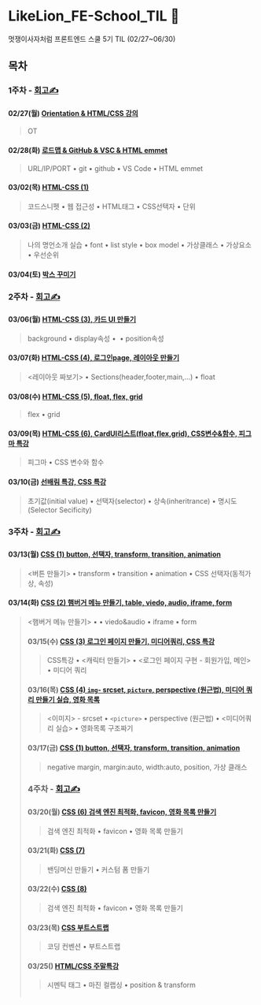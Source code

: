 # LikeLion_FE-School_TIL 🌼

멋쟁이사자처럼 프론트엔드 스쿨 5기 TIL (02/27~06/30)

## 목차

### 1주차 - [회고✍️](https://velog.io/@day_1226/%EB%A9%8B%EC%9F%81%EC%9D%B4%EC%82%AC%EC%9E%90%EC%B2%98%EB%9F%BC-FE%EC%8A%A4%EC%BF%A8-5%EA%B8%B0-1%EC%A3%BC%EC%B0%A8-%ED%9A%8C%EA%B3%A0)

#### 02/27(월) [Orientation & HTML/CSS 강의](https://github.com/Da-Youn/LikeLion-FE-School_TIL/tree/main/230227%20-%20OT%2C%EC%9D%B4%EB%A0%A5%EC%84%9C%20%EB%A7%8C%EB%93%A4%EA%B8%B0)
> OT
#### 02/28(화) [로드맵 & GitHub & VSC & HTML emmet](https://github.com/Da-Youn/LikeLion-FE-School_TIL/tree/main/230228%20-%20%EB%A1%9C%EB%93%9C%EB%A7%B5%2CGitHub)
>URL/IP/PORT • git • github • VS Code • HTML emmet
#### 03/02(목) [HTML-CSS (1)](https://github.com/Da-Youn/LikeLion-FE-School_TIL/tree/main/230302%20-%20HTML-CSS%20(1))
>코드스니펫 • 웹 접근성 • HTML태그 • CSS선택자 • 단위
#### 03/03(금) [HTML-CSS (2)](https://github.com/Da-Youn/LikeLion-FE-School_TIL/tree/main/230303%20-%20HTML-CSS%20(2))
>나의 명언소개 실습 • font • list style • box model • 가상클래스 • 가상요소 • 우선순위
#### 03/04(토) [박스 꾸미기](https://github.com/Da-Youn/LikeLion-FE-School_TIL/tree/main/230304%20-%20CSS%20%EB%B0%95%EC%8A%A4%20%EA%BE%B8%EB%AF%B8%EA%B8%B0)


### 2주차 - [회고✍️](https://velog.io/@day_1226/%EB%A9%8B%EC%9F%81%EC%9D%B4%EC%82%AC%EC%9E%90%EC%B2%98%EB%9F%BC-FE%EC%8A%A4%EC%BF%A8-5%EA%B8%B02%EC%A3%BC%EC%B0%A8-%ED%9A%8C%EA%B3%A0)

#### 03/06(월) [HTML-CSS (3), 카드 UI 만들기](https://github.com/Da-Youn/LikeLion-FE-School_TIL/tree/main/230306%20-%20HTML-CSS%20(3)%2C%20%EC%B9%B4%EB%93%9C%20UI%20%EB%A7%8C%EB%93%A4%EA%B8%B0)
>background • display속성 • <img> • position속성

#### 03/07(화) [HTML-CSS (4), 로그인page, 레이아웃 만들기](https://github.com/Da-Youn/LikeLion-FE-School_TIL/tree/main/230307%20-%20HTML-CSS%20(4)%2C%20%EB%A1%9C%EA%B7%B8%EC%9D%B8page%2C%20%EB%A0%88%EC%9D%B4%EC%95%84%EC%9B%83%20%EB%A7%8C%EB%93%A4%EA%B8%B0)
><레이아웃 짜보기> • Sections(header,footer,main,…) • float 
#### 03/08(수) [HTML-CSS (5), float, flex, grid](https://github.com/Da-Youn/LikeLion-FE-School_TIL/tree/main/230308%20-%20HTML-CSS%20(5))
>flex • grid
#### 03/09(목) [HTML-CSS (6), CardUI리스트(float,flex,grid), CSS변수&함수, 피그마 특강](https://github.com/Da-Youn/LikeLion-FE-School_TIL/tree/main/230309%20-%20HTMl-CSS%20(6))
>피그마 • CSS 변수와 함수
#### 03/10(금) [선배림 특강, CSS 특강](https://github.com/Da-Youn/LikeLion-FE-School_TIL/tree/main/230310%20-%20%EC%84%A0%EB%B0%B0%ED%8A%B9%EA%B0%95%2C%20CSS%ED%8A%B9%EA%B0%95)
>초기값(initial value) • 선택자(selector) • 상속(inheritrance) • 명시도(Selector Secificity) 

### 3주차 - [회고✍️](https://velog.io/@day_1226/%EB%A9%8B%EC%82%AC-%ED%9A%8C%EA%B3%A0)
#### 03/13(월) [CSS (1) button, 선택자, transform, transition, animation](https://github.com/Da-Youn/LikeLion-FE-School_TIL/tree/main/230313%20-%20CSS%20(1))
><버튼 만들기> • transform • transition • animation • CSS 선택자(동적가상, 속성) 
#### 03/14(화) [CSS (2) 햄버거 메뉴 만들기, table, viedo, audio, iframe, form](https://github.com/Da-Youn/LikeLion-FE-School_TIL/tree/main/230314%20-%20CSS%20(2))
><햄버거 메뉴 만들기> • <table> • viedo&audio • iframe • form
#### 03/15(수) [CSS (3) 로그인 페이지 만들기, 미디어쿼리, CSS 특강](https://github.com/Da-Youn/LikeLion-FE-School_TIL/tree/main/230315%20-%20CSS%20(3)%2C%20CSS%ED%8A%B9%EA%B0%95%20(2))
>CSS특강 • <캐릭터 만들기> • <로그인 페이지 구현 - 회원가입, 메인> • 미디어 쿼리
#### 03/16(목) [CSS (4) `img`- srcset, `picture`, perspective (원근법), 미디어 쿼리 만들기 실습, 영화 목록](https://github.com/Da-Youn/LikeLion-FE-School_TIL/tree/main/230316%20-%20CSS%20(4))
><이미지> - srcset • `<picture>` • perspective (원근법) • <미디어쿼리 실습> • 영화목록 구조짜기
#### 03/17(금) [CSS (1) button, 선택자, transform, transition, animation](https://github.com/Da-Youn/LikeLion-FE-School_TIL/tree/main/230317%20-%20CSS%20(5)/CSS%20%ED%8A%B9%EA%B0%952)
>negative margin, margin:auto, width:auto, position, 가상 클래스


### 4주차 - [회고✍️](https://velog.io/@day_1226/%EB%A9%8B%EC%9F%81%EC%9D%B4%EC%82%AC%EC%9E%90%EC%B2%98%EB%9F%BC-FE%EC%8A%A4%EC%BF%A8-5%EA%B8%B0-4%EC%A3%BC%EC%B0%A8-%ED%9A%8C%EA%B3%A0)
#### 03/20(월) [CSS (6) 검색 엔진 최적화, favicon, 영화 목록 만들기](https://github.com/Da-Youn/LikeLion-FE-School_TIL/tree/main/230320%20-%20CSS%20(6))
>검색 엔진 최적화 • favicon • 영화 목록 만들기
#### 03/21(화) [CSS (7)](https://github.com/Da-Youn/LikeLion-FE-School_TIL/tree/main/230321%20-%20CSS%20(7))
>밴딩머신 만들기 • 커스텀 폼 만들기
#### 03/22(수) [CSS (8)](https://github.com/Da-Youn/LikeLion-FE-School_TIL/tree/main/230322%20-%20CSS%20(8))
>검색 엔진 최적화 • favicon • 영화 목록 만들기
#### 03/23(목) [CSS 부트스트랩](https://github.com/Da-Youn/LikeLion-FE-School_TIL/tree/main/230323%20-%20%EB%B6%80%ED%8A%B8%EC%8A%A4%ED%8A%B8%EB%9E%A9)
>코딩 컨벤션 • 부트스트랩
#### 03/25() [HTML/CSS 주말특강](https://github.com/Da-Youn/LikeLion-FE-School_TIL/tree/main/230325%20-%20%EC%A3%BC%EB%A7%90%20%ED%8A%B9%EA%B0%95)
>시멘틱 태그 • 마진 컬랩싱 • position & transform
